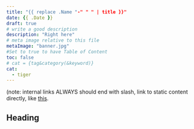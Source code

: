 ```yaml
---
title: "{{ replace .Name "-" " " | title }}"
date: {{ .Date }}
draft: true
# write a good description
description: "Right here"
# meta image relative to this file
metaImage: "banner.jpg" 
#Set to true to have Table of Content
toc: false 
# cat = {tag&category(&keyword)}
cat:
  - tiger
---
```


(note: internal links ALWAYS should end with slash, link to static content directly, like [this](picture.jpg).

## Heading

